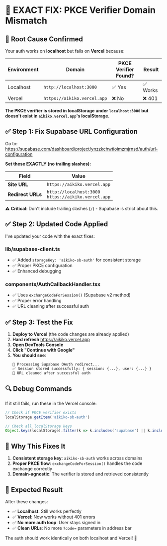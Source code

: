 # 🎯 EXACT FIX: PKCE Verifier Domain Mismatch

## 🧠 **Root Cause Confirmed**

Your auth works on **localhost** but fails on **Vercel** because:

| Environment | Domain                      | PKCE Verifier Found? | Result |
|-------------|-----------------------------|----------------------|---------|
| Localhost   | `http://localhost:3000`     | ✅ Yes                | ✅ Works |
| Vercel      | `https://aikiko.vercel.app` | ❌ No                 | ❌ 401   |

**The PKCE verifier is stored in localStorage under `localhost:3000` but doesn't exist in `aikiko.vercel.app`'s localStorage.**

## ✅ **Step 1: Fix Supabase URL Configuration**

Go to: https://supabase.com/dashboard/project/ynzzkchwtioimzmjrnsd/auth/url-configuration

**Set these EXACTLY (no trailing slashes):**

| Field | Value |
|-------|-------|
| **Site URL** | `https://aikiko.vercel.app` |
| **Redirect URLs** | `http://localhost:3000`<br>`https://aikiko.vercel.app` |

⚠️ **Critical**: Don't include trailing slashes (`/`) - Supabase is strict about this.

## ✅ **Step 2: Updated Code Applied**

I've updated your code with the exact fixes:

### **lib/supabase-client.ts**
- ✅ Added `storageKey: 'aikiko-sb-auth'` for consistent storage
- ✅ Proper PKCE configuration
- ✅ Enhanced debugging

### **components/AuthCallbackHandler.tsx**
- ✅ Uses `exchangeCodeForSession()` (Supabase v2 method)
- ✅ Proper error handling
- ✅ URL cleaning after successful auth

## ✅ **Step 3: Test the Fix**

1. **Deploy to Vercel** (the code changes are already applied)
2. **Hard refresh** https://aikiko.vercel.app
3. **Open DevTools Console**
4. **Click "Continue with Google"**
5. **You should see**:
   ```
   🔄 Processing Supabase OAuth redirect...
   ✅ Session stored successfully: { session: {...}, user: {...} }
   🧹 URL cleaned after successful auth
   ```

## 🔍 **Debug Commands**

If it still fails, run these in the Vercel console:

```js
// Check if PKCE verifier exists
localStorage.getItem('aikiko-sb-auth')

// Check all localStorage keys
Object.keys(localStorage).filter(k => k.includes('supabase') || k.includes('aikiko'))
```

## 🎯 **Why This Fixes It**

1. **Consistent storage key**: `aikiko-sb-auth` works across domains
2. **Proper PKCE flow**: `exchangeCodeForSession()` handles the code exchange correctly
3. **Domain-agnostic**: The verifier is stored and retrieved consistently

## 🚀 **Expected Result**

After these changes:
- ✅ **Localhost**: Still works perfectly
- ✅ **Vercel**: Now works without 401 errors
- ✅ **No more auth loop**: User stays signed in
- ✅ **Clean URLs**: No more `?code=` parameters in address bar

The auth should work identically on both localhost and Vercel! 🎉
